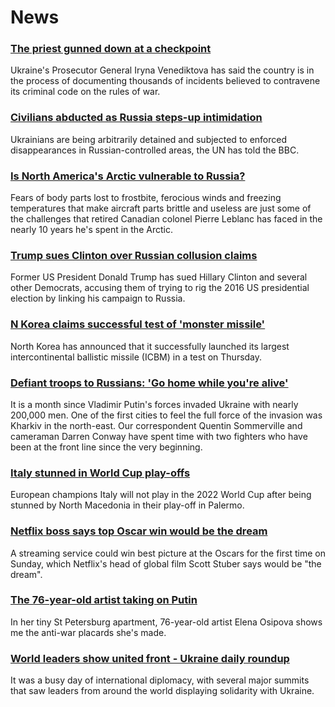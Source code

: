 # News
### [The priest gunned down at a checkpoint](https://www.bbc.com/news/world-europe-60778909)
Ukraine's Prosecutor General Iryna Venediktova has said the country is in the process of documenting thousands of incidents believed to contravene its criminal code on the rules of war. 
### [Civilians abducted as Russia steps-up intimidation](https://www.bbc.com/news/world-europe-60858363)
Ukrainians are being arbitrarily detained and subjected to enforced disappearances in Russian-controlled areas, the UN has told the BBC. 
### [Is North America's Arctic vulnerable to Russia?](https://www.bbc.com/news/world-us-canada-60837944)
Fears of body parts lost to frostbite, ferocious winds and freezing temperatures that make aircraft parts brittle and useless are just some of the challenges that retired Canadian colonel Pierre Leblanc has faced in the nearly 10 years he's spent in the Arctic.
### [Trump sues Clinton over Russian collusion claims](https://www.bbc.com/news/world-us-canada-60868795)
Former US President Donald Trump has sued Hillary Clinton and several other Democrats, accusing them of trying to rig the 2016 US presidential election by linking his campaign to Russia.
### [N Korea claims successful test of 'monster missile'](https://www.bbc.com/news/world-asia-60860441)
North Korea has announced that it successfully launched its largest intercontinental ballistic missile (ICBM) in a test on Thursday.
### [Defiant troops to Russians: 'Go home while you're alive'](https://www.bbc.com/news/world-europe-60860548)
It is a month since Vladimir Putin's forces invaded Ukraine with nearly 200,000 men. One of the first cities to feel the full force of the invasion was Kharkiv in the north-east. Our correspondent Quentin Sommerville and cameraman Darren Conway have spent time with two fighters who have been at the front line since the very beginning.
### [Italy stunned in World Cup play-offs](https://www.bbc.com/sport/football/60869125)
European champions Italy will not play in the 2022 World Cup after being stunned by North Macedonia in their play-off in Palermo.
### [Netflix boss says top Oscar win would be the dream](https://www.bbc.com/news/entertainment-arts-60848382)
A streaming service could win best picture at the Oscars for the first time on Sunday, which Netflix's head of global film Scott Stuber says would be "the dream".
### [The 76-year-old artist taking on Putin](https://www.bbc.com/news/world-europe-60866283)
In her tiny St Petersburg apartment, 76-year-old artist Elena Osipova shows me the anti-war placards she's made. 
### [World leaders show united front - Ukraine daily roundup](https://www.bbc.com/news/world-europe-60865088)
It was a busy day of international diplomacy, with several major summits that saw leaders from around the world displaying solidarity with Ukraine.
